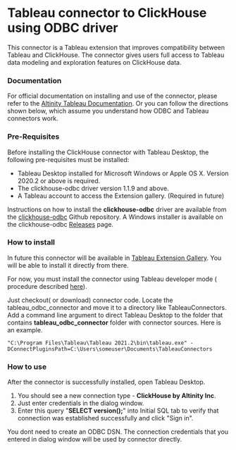 # Tableau connector to ClickHouse using ODBC driver

This connector is a Tableau extension that improves compatibility between Tableau and ClickHouse. The connector gives users full access to Tableau data modeling and exploration features on ClickHouse data. 

### Documentation
For official documentation on installing and use of the connector, please refer to the [Altinity Tableau Documentation](https://docs.altinity.com/integrations/clickhouse-and-tableau/). Or you can follow the directions shown below, which assume you understand how ODBC and Tableau connectors work. 

### Pre-Requisites
Before installing the ClickHouse connector with Tableau Desktop, the following pre-requisites must be installed:

 - Tableau Desktop installed for Microsoft Windows or Apple OS X. Version 2020.2 or above is required.
 - The clickhouse-odbc driver version 1.1.9 and above.
 - A Tableau account to access the Extension gallery. (Required in future)
 
Instructions on how to install the **clickhouse-odbc** driver are available  from the [clickhouse-odbc](https://github.com/ClickHouse/clickhouse-odbc) Github repository. A Windows installer is available on the clickhouse-odbc [Releases](https://github.com/ClickHouse/clickhouse-odbc/releases) page.

### How to install

In future this connector will be available in [Tableau Extension Gallery](https://extensiongallery.tableau.com/connectors?version=2021.1). You will be able to install it directly from there.

For now, you must install the connector using Tableau developer mode ( procedure described [here](https://tableau.github.io/connector-plugin-sdk/docs/run-taco#run-your-under-development-connector)).

Just checkout( or download) connector code. Locate the tableau_odbc_connector and move it to a directory like TableauConnectors. Add a command line argument to direct Tableau Desktop to the folder that contains **tableau_odbc_connector** folder with connector sources. Here is an example. 
```
"C:\Program Files\Tableau\Tableau 2021.2\bin\tableau.exe" -DConnectPluginsPath=C:\Users\someuser\Documents\TableauConnectors
```

### How to use
After the connector is successfully installed, open Tableau Desktop. 

1. You should see a new connection type - **ClickHouse by Altinity Inc**. 
2. Just enter credentials in the dialog window.
3. Enter this query "**SELECT version();**" into Initial SQL tab to verify that connection was established successfully and click "Sign in".

You dont need to create an ODBC DSN. The connection credentials that you entered in dialog window will be used by connector directly.
